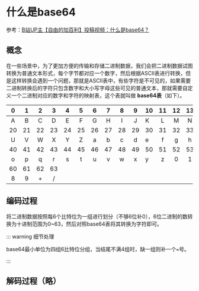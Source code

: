 # 什么是base64

参考：[B站UP主【自由的加百利】投稿视频：什么是base64？](https://www.bilibili.com/video/BV1qXoqYHEZ6/)

## 概念

在一些场景中，为了更加方便的传输和存储二进制数据，我们会把二进制数据试图转换为普通文本形式，每个字节都对应一个数字，然后根据ASCII表进行转换，但是这样转换会遇到一个问题，那就是ASCII表中，有些字符是不可见的，如果需要二进制转换后的字符只包含数字和大小写字母这些可见的普通文本，那就需要自定义一个二进制对应的数字和字符的映射表，这个表就叫做 **base64表**（如下）。

|  0   |  1   |  2   |  3   |  4   |  5   |  6   |  7   |  8   |  9   | 10   |  11  |  12  |  13  |  14  |  15  |  16  |  17  |  18  |  19  |
| :--: | :--: | :--: | :--: | :--: | :--: | :--: | :--: | :--: | :--: | :--- | :--: | :--: | :--: | :--: | :--: | :--: | :--: | :--: | :--: |
|  A   |  B   |  C   |  D   |  E   |  F   |  G   |  H   |  I   |  J   | K    |  L   |  M   |  N   |  O   |  P   |  Q   |  R   |  S   |  T   |
|  20  |  21  |  22  |  23  |  24  |  25  |  26  |  27  |  28  |  29  | 30   |  31  |  32  |  33  |  34  |  35  |  36  |  37  |  38  |  39  |
|  U   |  V   |  W   |  X   |  Y   |  Z   |  a   |  b   |  c   |  d   | e    |  f   |  g   |  h   |  i   |  j   |  k   |  l   |  m   |  n   |
|  40  |  41  |  42  |  43  |  44  |  45  |  46  |  47  |  48  |  49  | 50   |  51  |  52  |  53  |  54  |  55  |  56  |  57  |  58  |  59  |
|  o   |  p   |  q   |  r   |  s   |  t   |  u   |  v   |  w   |  x   | y    |  z   |  0   |  1   |  2   |  3   |  4   |  5   |  6   |  7   |
|  60  |  61  |  62  |  63  |      |      |      |      |      |      |      |      |      |      |      |      |      |      |      |      |
|  8   |  9   |  +   |  /   |      |      |      |      |      |      |      |      |      |      |      |      |      |      |      |      |

## 编码过程

将二进制数据按照每6个比特位为一组进行划分（不够6位补0），6位二进制的数转换为十进制范围为0~63，然后对照base64表将其转换为字符即可。

::: warning 细节处理

base64最小单位为四组6比特位分组，当结尾不满4组时，缺一组则补一个`=`号。

:::

## 解码过程（略）
